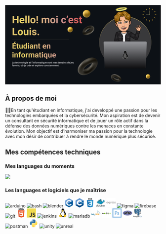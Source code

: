 <img src="assets/banner.png" alt="Alt Text">

## À propos de moi

👨‍💻En tant qu'étudiant en informatique, j'ai developpé une passion pour les technologies embarquées et la cybersécurité. Mon aspiration est de devenir un consultant en sécurité informatique et de jouer un rôle actif dans la défense des données numériques contre les menaces en constante évolution. Mon objectif est d'harmoniser ma passion pour la technologie avec mon désir de contribuer à rendre le monde numérique plus sécurisé.

## Mes compétences techniques

### Mes languages du moments

![](https://github-readme-stats.vercel.app/api?username=lbarreteau&show_icons=true&theme=transparent)


### Les languages et logiciels que je maîtrise

<img src="https://cdn.worldvectorlogo.com/logos/arduino-1.svg" alt="arduino" width="30" height="30"/> <img src="https://www.vectorlogo.zone/logos/gnu_bash/gnu_bash-icon.svg" alt="bash" width="30" height="30"/> <img src="https://download.blender.org/branding/community/blender_community_badge_white.svg" alt="blender" width="30" height="30"/> <img src="https://raw.githubusercontent.com/devicons/devicon/master/icons/c/c-original.svg" alt="c" width="30" height="30"/> <img src="https://raw.githubusercontent.com/devicons/devicon/master/icons/cplusplus/cplusplus-original.svg" alt="cplusplus" width="30" height="30"/> <img src="https://raw.githubusercontent.com/devicons/devicon/master/icons/css3/css3-original-wordmark.svg" alt="css3" width="30" height="30"/> <img src="https://raw.githubusercontent.com/devicons/devicon/master/icons/docker/docker-original-wordmark.svg" alt="docker" width="30" height="30"/> <img src="https://raw.githubusercontent.com/devicons/devicon/master/icons/express/express-original-wordmark.svg" alt="express" width="30" height="30"/> <img src="https://www.vectorlogo.zone/logos/figma/figma-icon.svg" alt="figma" width="30" height="30"/> <img src="https://www.vectorlogo.zone/logos/firebase/firebase-icon.svg" alt="firebase" width="30" height="30"/> <img src="https://www.vectorlogo.zone/logos/git-scm/git-scm-icon.svg" alt="git" width="30" height="30"/> <img src="https://raw.githubusercontent.com/devicons/devicon/master/icons/html5/html5-original-wordmark.svg" alt="html5" width="30" height="30"/> <img src="https://raw.githubusercontent.com/devicons/devicon/master/icons/javascript/javascript-original.svg" alt="javascript" width="30" height="30"/> <img src="https://www.vectorlogo.zone/logos/jenkins/jenkins-icon.svg" alt="jenkins" width="30" height="30"/> <img src="https://raw.githubusercontent.com/devicons/devicon/master/icons/linux/linux-original.svg" alt="linux" width="30" height="30"/> <img src="https://www.vectorlogo.zone/logos/mariadb/mariadb-icon.svg" alt="mariadb" width="30" height="30"/> <img src="https://raw.githubusercontent.com/devicons/devicon/master/icons/mysql/mysql-original-wordmark.svg" alt="mysql" width="30" height="30"/> <img src="https://raw.githubusercontent.com/devicons/devicon/master/icons/nodejs/nodejs-original-wordmark.svg" alt="nodejs" width="30" height="30"/> <img src="https://raw.githubusercontent.com/devicons/devicon/master/icons/photoshop/photoshop-line.svg" alt="photoshop" width="30" height="30"/> <img src="https://raw.githubusercontent.com/devicons/devicon/master/icons/php/php-original.svg" alt="php" width="30" height="30"/> <img src="https://raw.githubusercontent.com/devicons/devicon/master/icons/postgresql/postgresql-original-wordmark.svg" alt="postgresql" width="30" height="30"/> <img src="https://www.vectorlogo.zone/logos/getpostman/getpostman-icon.svg" alt="postman" width="30" height="30"/> <img src="https://raw.githubusercontent.com/devicons/devicon/master/icons/python/python-original.svg" alt="python" width="30" height="30"/> <img src="https://www.vectorlogo.zone/logos/unity3d/unity3d-icon.svg" alt="unity" width="30" height="30"/> <img src="https://raw.githubusercontent.com/kenangundogan/fontisto/036b7eca71aab1bef8e6a0518f7329f13ed62f6b/icons/svg/brand/unreal-engine.svg" alt="unreal" width="30" height="30"/>
